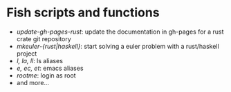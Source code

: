 # Fish scripts and functions

* *update-gh-pages-rust*: update the documentation in gh-pages for a rust crate git repository
* *mkeuler-{rust|haskell}*: start solving a euler problem with a rust/haskell project
* *l, la, ll*: ls aliases
* *e, ec, et*: emacs aliases
* *rootme*: login as root
* and more...
